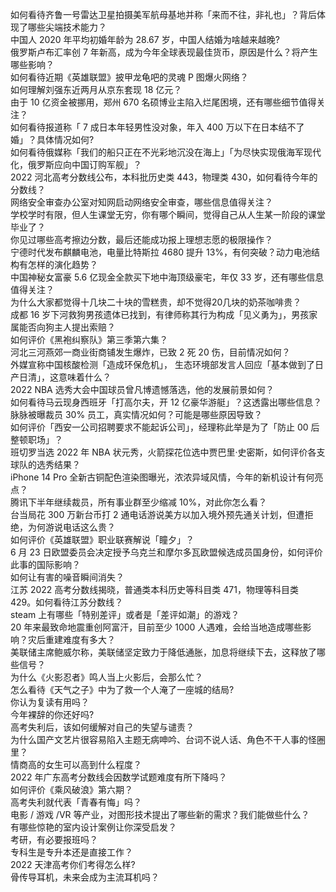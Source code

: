 如何看待齐鲁一号雷达卫星拍摄美军航母基地并称「来而不往，非礼也」？背后体现了哪些尖端技术能力？  
中国人 2020 年平均初婚年龄为 28.67 岁，中国人结婚为啥越来越晚?  
俄罗斯卢布汇率创 7 年新高，成为今年全球表现最佳货币，原因是什么？将产生哪些影响？  
如何看待近期《英雄联盟》披甲龙龟吧的灵魂 P 图爆火网络？  
如何理解刘强东近两月从京东套现 18 亿元？  
由于 10 亿资金被挪用，郑州 670 名硕博业主陷入烂尾困境，还有哪些细节值得关注？  
如何看待报道称「 7 成日本年轻男性没对象，年入 400 万以下在日本结不了婚」？具体情况如何?  
如何看待俄媒称「我们的船只正在不光彩地沉没在海上」「为尽快实现俄海军现代化，俄罗斯应向中国订购军舰」？  
2022 河北高考分数线公布，本科批历史类 443，物理类 430，如何看待今年的分数线？  
网络安全审查办公室对知网启动网络安全审查，哪些信息值得关注？  
学校学时有限，但人生课堂无穷，你有哪个瞬间，觉得自己从人生某一阶段的课堂毕业了？  
你见过哪些高考擦边分数，最后还能成功报上理想志愿的极限操作？  
宁德时代发布麒麟电池，电量比特斯拉 4680 提升 13%，有何突破？动力电池结构有怎样的演化趋势？  
中国神秘女富豪 5.6 亿现金全款买下地中海顶级豪宅，年仅 33 岁，还有哪些信息值得关注？  
为什么大家都觉得十几块二十块的雪糕贵，却不觉得20几块的奶茶咖啡贵？  
成都  16 岁下河救狗男孩遗体已找到，有律师称其行为构成「见义勇为」，男孩家属能否向狗主人提出索赔？  
如何评价《黑袍纠察队》第三季第六集？  
河北三河燕郊一商业街商铺发生爆炸，已致 2 死 20 伤，目前情况如何？  
外媒宣称中国核酸检测「造成环保危机」， 生态环境部发言人回应「基本做到了日产日清」，这意味着什么？  
2022 NBA 选秀大会中国球员曾凡博遗憾落选，他的发展前景如何？  
如何看待马云现身西班牙「打高尔夫，开 12 亿豪华游艇」？这透露出哪些信息？  
脉脉被曝裁员 30% 员工，真实情况如何？可能是哪些原因导致？  
如何评价「西安一公司招聘要求不能起诉公司」，经理称此举是为了「防止 00 后整顿职场」？  
班切罗当选 2022 年 NBA 状元秀，火箭探花位选中贾巴里·史密斯，如何评价各支球队的选秀结果？  
iPhone 14 Pro 全新古铜配色渲染图曝光，浓浓异域风情，今年的新机设计有何亮点？  
腾讯下半年继续裁员，所有事业群至少缩减 10%，对此你怎么看？  
台当局花 300 万新台币打 2 通电话游说美方以加入境外预先通关计划，但遭拒绝，为何游说电话这么贵？  
如何评价《英雄联盟》职业联赛解说「瞳夕」？  
6 月 23 日欧盟委员会决定授予乌克兰和摩尔多瓦欧盟候选成员国身份，如何评价此事的国际影响？  
如何让有害的噪音瞬间消失？  
江苏 2022 高考分数线揭晓，普通类本科历史等科目类 471，物理等科目类 429。如何看待江苏分数线？  
steam 上有哪些「特别差评」或者是「差评如潮」的游戏？  
20 年来最致命地震重创阿富汗，目前至少 1000 人遇难，会给当地造成哪些影响？灾后重建难度有多大？  
美联储主席鲍威尔称，美联储坚定致力于降低通胀，加息将继续下去，这释放了哪些信号？  
为什么《火影忍者》鸣人当上火影后，会那么忙？  
怎么看待《天气之子》中为了救一个人淹了一座城的结局?  
你认为复读有用吗？  
今年裸辞的你还好吗?  
高考失利后，该如何缓解对自己的失望与谴责？  
为什么国产文艺片很容易陷入主题无病呻吟、台词不说人话、角色不干人事的怪圈里？  
情商高的女生可以高到什么程度？  
2022 年广东高考分数线会因数学试题难度有所下降吗？  
如何评价《乘风破浪》第六期？  
高考失利就代表「青春有悔」吗？  
电影 / 游戏 /VR 等产业，对图形技术提出了哪些新的需求？我们能做些什么？  
有哪些惊艳的室内设计案例让你深受启发？  
考研，有必要报班吗？  
专科生是专升本还是直接工作？  
2022 天津高考你们考得怎么样?  
骨传导耳机，未来会成为主流耳机吗？  
